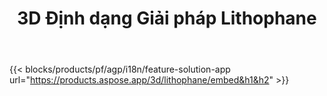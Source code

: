 ﻿---
title: 3D Định dạng Giải pháp Lithophane 
weight: 7730
url: /vi/lithophane
limit: 
description: Tạo lithophane của bạn từ tệp 3D từ bất kỳ thiết bị nào
---
{{< blocks/products/pf/agp/i18n/feature-solution-app url="https://products.aspose.app/3d/lithophane/embed&h1&h2" >}} 
